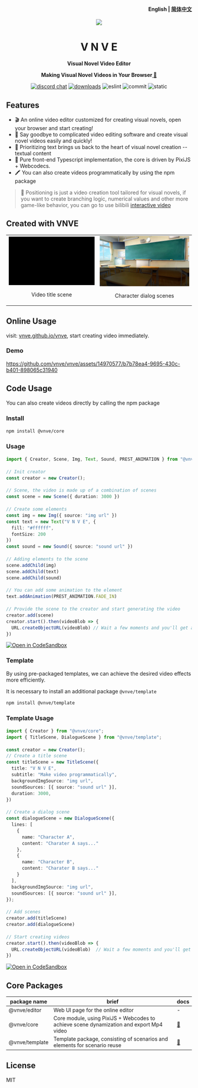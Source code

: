 <h4 align="right"><strong>English</strong> | <a href="https://github.com/vnve/vnve/blob/main/README_CN.md">简体中文</a></h4>
<p align="center">
  <img src="https://vnve.github.io/vnve/logo.png" width=138/>
</p>
<h1 align="center">V N V E</h1>
<p align="center"><strong>Visual Novel Video Editor</strong></p>
<p align="center"><strong>Making Visual Novel Videos in Your Browser<a href="https://vnve.github.io/vnve/"> 🔗 </a></strong></p>
<div align="center">
  <a href="https://discord.gg/sc9jpqBAbs"><img src="https://img.shields.io/badge/chat-discord-blue?style=flat&logo=discord" alt="discord chat"></a>
  <a href="https://www.npmjs.com/package/@vnve/core"><img src="https://img.shields.io/npm/dm/%40vnve/core" alt="downloads"></a>
  <img src="https://github.com/vnve/vnve/actions/workflows/eslint.yml/badge.svg" alt="eslint">
  <img src="https://img.shields.io/github/commit-activity/m/vnve/vnve" alt="commit">
  <img src="https://github.com/vnve/vnve/actions/workflows/static.yml/badge.svg" alt="static">
</div>

## Features

- 🎬 An online video editor customized for creating visual novels, open your browser and start creating!
- 👋 Say goodbye to complicated video editing software and create visual novel videos easily and quickly!
- 📝 Prioritizing text brings us back to the heart of visual novel creation -- textual content
- 🚀 Pure front-end Typescript implementation, the core is driven by PixiJS + Webcodecs.
- 🖍️ You can also create videos programmatically by using the npm package
> 👻 Positioning is just a video creation tool tailored for visual novels, if you want to create branching logic, numerical values and other more game-like behavior, you can go to use bilibili [interactive video](https://member.bilibili.com/platform/upload/video/interactive)

## Created with VNVE
<table>
<tr>
<td align="center">
<img style="width: 360px" src="demo/titleScene.gif" />
<p>Video title scene</p>
<td align="center">
<img style="width: 360px" src="demo/dialogueScene.gif" />
<p>Character dialog scenes</p>
</td>
</tr>
</table>

## Online Usage
visit: [vnve.github.io/vnve](https://vnve.github.io/vnve/), start creating video immediately.

### Demo
https://github.com/vnve/vnve/assets/14970577/b7b78ea4-9695-430c-b401-898065c31940

## Code Usage
You can also create videos directly by calling the npm package

### Install
```bash
npm install @vnve/core
```

### Usage
```typescript
import { Creator, Scene, Img, Text, Sound, PREST_ANIMATION } from "@vnve/core";

// Init creator
const creator = new Creator();

// Scene, the video is made up of a combination of scenes
const scene = new Scene({ duration: 3000 })

// Create some elements
const img = new Img({ source: "img url" })
const text = new Text("V N V E", {
  fill: "#ffffff",
  fontSize: 200
})
const sound = new Sound({ source: "sound url" })

// Adding elements to the scene
scene.addChild(img)
scene.addChild(text)
scene.addChild(sound)

// You can add some animation to the element
text.addAnimation(PREST_ANIMATION.FADE_IN)

// Provide the scene to the creator and start generating the video
creator.add(scene)
creator.start().then(videoBlob => {
  URL.createObjectURL(videoBlob) // Wait a few moments and you'll get an mp4 file
})
```
[![Open in CodeSandbox](https://img.shields.io/badge/Open%20in-CodeSandbox-blue?style=flat-square&logo=codesandbox)](https://codesandbox.io/s/make-video-programmatically-with-vnve-27z2cv)

### Template
By using pre-packaged templates, we can achieve the desired video effects more efficiently.

It is necessary to install an additional package `@vnve/template`

```bash
npm install @vnve/template
```

### Template Usage
```typescript
import { Creator } from "@vnve/core";
import { TitleScene, DialogueScene } from "@vnve/template";

const creator = new Creator();
// Create a title scene
const titleScene = new TitleScene({
  title: "V N V E",
  subtitle: "Make video programmatically",
  backgroundImgSource: "img url",
  soundSources: [{ source: "sound url" }],
  duration: 3000,
})

// Create a dialog scene
const dialogueScene = new DialogueScene({
  lines: [
    {
      name: "Character A",
      content: "Charater A says..."
    },
    {
      name: "Character B",
      content: "Charater B says..."
    }
  ],
  backgroundImgSource: "img url",
  soundSources: [{ source: "sound url" }],
});

// Add scenes
creator.add(titleScene)
creator.add(dialogueScene)

// Start creating videos
creator.start().then(videoBlob => {
  URL.createObjectURL(videoBlob)  // Wait a few moments and you'll get an mp4 file
})
```
[![Open in CodeSandbox](https://img.shields.io/badge/Open%20in-CodeSandbox-blue?style=flat-square&logo=codesandbox)](https://codesandbox.io/s/make-video-programmatically-with-vnve-template-4j467p)

## Core Packages
| package name | brief | docs |
|  ----  | ----  | ---- |
| @vnve/editor | Web UI page for the online editor | - |
| @vnve/core | Core module, using PixiJS + Webcodes to achieve scene dynamization and export Mp4 video | [📖](https://github.com/vnve/vnve/blob/main/packages/core/README.md) |
| @vnve/template | Template package, consisting of scenarios and elements for scenario reuse | [📖](https://github.com/vnve/vnve/blob/main/packages/template/README.md) |

## License
MIT
